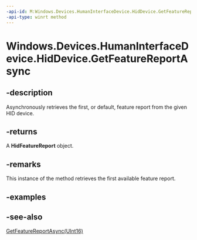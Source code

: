 ```yaml
---
-api-id: M:Windows.Devices.HumanInterfaceDevice.HidDevice.GetFeatureReportAsync
-api-type: winrt method
---
```


<!-- Method syntax
public Windows.Foundation.IAsyncOperation<Windows.Devices.HumanInterfaceDevice.HidFeatureReport> GetFeatureReportAsync()
-->

# Windows.Devices.HumanInterfaceDevice.HidDevice.GetFeatureReportAsync

## -description
Asynchronously retrieves the first, or default, feature report from the given HID device.

## -returns
A **HidFeatureReport** object.

## -remarks
This instance of the method retrieves the first available feature report.

## -examples

## -see-also
[GetFeatureReportAsync(UInt16)](hiddevice_getfeaturereportasync_1194285243.md)